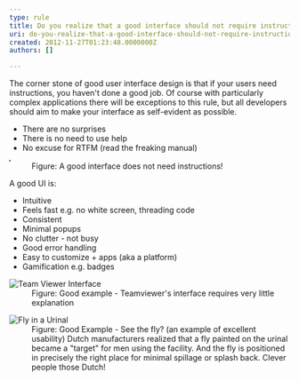```yaml
---
type: rule
title: Do you realize that a good interface should not require instructions?
uri: do-you-realize-that-a-good-interface-should-not-require-instructions
created: 2012-11-27T01:23:48.0000000Z
authors: []

---
```




<span class='intro'> <p>The corner stone of good user interface design is that if your users need instructions, you haven't done a good job. Of course with particularly complex applications there will be exceptions to this rule, but all developers should aim to make your interface as self-evident as possible.</p> </span>

<ul><li>There are no surprises</li>
<li>There is no need to use help</li>
<li>No excuse for RTFM (read the freaking manual)</li></ul>
<dl class="image"><dt><img border="1" src="http&#58;//www.ssw.com.au/ssw/Standards/Rules/Images/SelfEvident.gif" alt="" /></dt>
<dd>Figure&#58; A good interface does not need instructions!</dd></dl>
<div>A good UI is&#58;</div>
<ul><li>Intuitive</li>
<li>Feels fast e.g. no white screen, threading code</li>
<li>Consistent</li>
<li>Minimal popups</li>
<li>No clutter - not busy </li>
<li>Good error handling</li>
<li>Easy to customize + apps (aka a platform)</li>
<li>Gamification e.g. badges</li></ul>
<dl class="goodImage"><dt><img src="http&#58;//www.ssw.com.au/ssw/Standards/Rules/Images/GoodUITeamViewer.png" alt="Team Viewer Interface" /></dt>
<dd>Figure&#58; Good example - Teamviewer's interface requires very little explanation</dd></dl>
<dl class="goodImage"><dt><img src="http&#58;//www.ssw.com.au/ssw/Standards/Rules/Images/FlyInUrinal.jpg" alt="Fly in a Urinal" /></dt>
<dd>Figure&#58; Good Example - See the fly? (an example of excellent usability) Dutch manufacturers realized that a fly painted on the urinal became a &quot;target&quot; for men using the facility. And the fly is positioned in precisely the right place for minimal spillage or splash back. Clever people those Dutch!</dd></dl>


